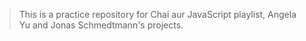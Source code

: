 >This is a practice repository for Chai aur JavaScript playlist, Angela Yu and Jonas Schmedtmann's projects.

